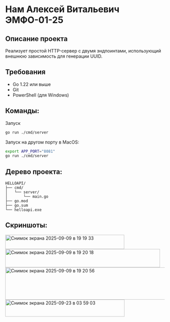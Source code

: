 # Нам Алексей Витальевич ЭМФО-01-25

## Описание проекта
Реализует простой HTTP-сервер с двумя эндпоинтами, использующий внешнюю зависимость для генерации UUID.

## Требования
- Go 1.22 или выше
- Git
- PowerShell (для Windows)

## Команды:
Запуск
``` bash 
go run ./cmd/server 
```
Запуск на другом порту в MacOS:
```bash
export APP_PORT="8081"
go run ./cmd/server 
```

## Дерево проекта: 
```
HELLOAPI/
├── cmd/
│   └── server/
│       └── main.go
├── go.mod
├── go.sum
└── helloapi.exe
```

## Скриншоты:
<img width="376" height="45" alt="Снимок экрана 2025-09-09 в 19 19 33" src="https://github.com/user-attachments/assets/e3980364-fcb3-4ecc-9e77-2445f169403b" />
<img width="489" height="58" alt="Снимок экрана 2025-09-09 в 19 20 18" src="https://github.com/user-attachments/assets/deadc21e-81aa-48f9-b068-07da292f62f5" />
<img width="506" height="102" alt="Снимок экрана 2025-09-09 в 19 20 56" src="https://github.com/user-attachments/assets/e80342c7-3994-48b9-bd23-41da79df0e8d" />
<img width="377" height="54" alt="Снимок экрана 2025-09-23 в 03 59 03" src="https://github.com/user-attachments/assets/bc0924fe-6686-4011-ab4e-9aa35c80831f" />




